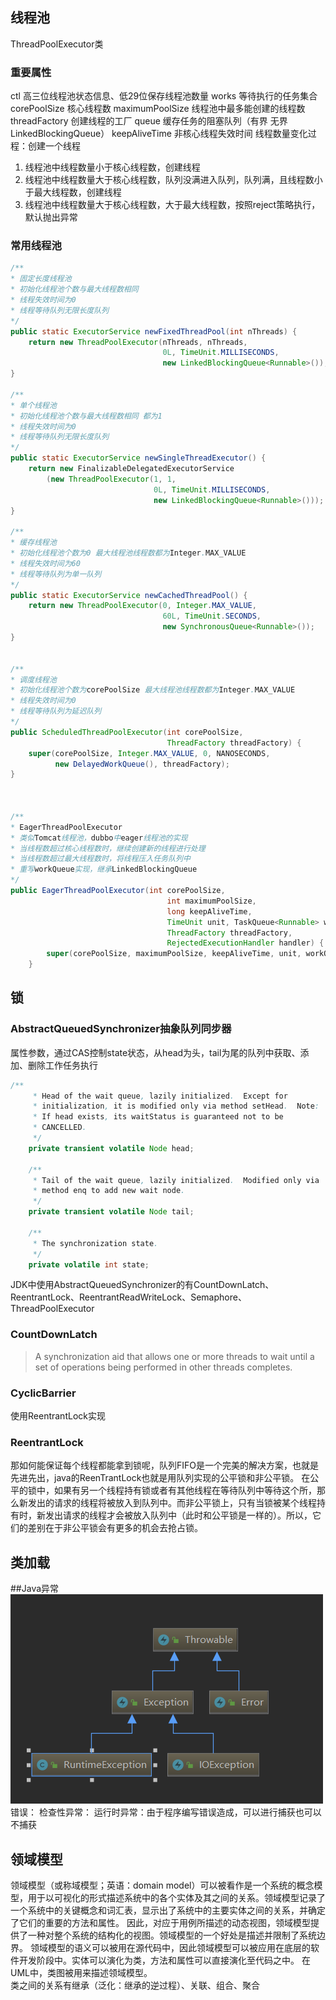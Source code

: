 ## 线程池
ThreadPoolExecutor类

### 重要属性  
ctl 高三位线程池状态信息、低29位保存线程池数量
works 等待执行的任务集合
corePoolSize 核心线程数
maximumPoolSize 线程池中最多能创建的线程数
threadFactory 创建线程的工厂
queue  缓存任务的阻塞队列（有界 无界LinkedBlockingQueue）
keepAliveTime 非核心线程失效时间
线程数量变化过程：创建一个线程
1. 线程池中线程数量小于核心线程数，创建线程
2. 线程池中线程数量大于核心线程数，队列没满进入队列，队列满，且线程数小于最大线程数，创建线程
3. 线程池中线程数量大于核心线程数，大于最大线程数，按照reject策略执行，默认抛出异常
### 常用线程池
```java
/**
* 固定长度线程池
* 初始化线程池个数与最大线程数相同
* 线程失效时间为0
* 线程等待队列无限长度队列
*/
public static ExecutorService newFixedThreadPool(int nThreads) {
    return new ThreadPoolExecutor(nThreads, nThreads,
                                  0L, TimeUnit.MILLISECONDS,
                                  new LinkedBlockingQueue<Runnable>());
}

/**
* 单个线程池
* 初始化线程池个数与最大线程数相同 都为1
* 线程失效时间为0
* 线程等待队列无限长度队列
*/
public static ExecutorService newSingleThreadExecutor() {
    return new FinalizableDelegatedExecutorService
        (new ThreadPoolExecutor(1, 1,
                                0L, TimeUnit.MILLISECONDS,
                                new LinkedBlockingQueue<Runnable>()));
}

/**
* 缓存线程池
* 初始化线程池个数为0 最大线程池线程数都为Integer.MAX_VALUE
* 线程失效时间为60
* 线程等待队列为单一队列
*/
public static ExecutorService newCachedThreadPool() {
    return new ThreadPoolExecutor(0, Integer.MAX_VALUE,
                                  60L, TimeUnit.SECONDS,
                                  new SynchronousQueue<Runnable>());
}


/**
* 调度线程池
* 初始化线程池个数为corePoolSize 最大线程池线程数都为Integer.MAX_VALUE
* 线程失效时间为0
* 线程等待队列为延迟队列
*/
public ScheduledThreadPoolExecutor(int corePoolSize,
                                   ThreadFactory threadFactory) {
    super(corePoolSize, Integer.MAX_VALUE, 0, NANOSECONDS,
          new DelayedWorkQueue(), threadFactory);
}



/**
* EagerThreadPoolExecutor
* 类似Tomcat线程池，dubbo中eager线程池的实现
* 当线程数超过核心线程数时，继续创建新的线程进行处理
* 当线程数超过最大线程数时，将线程压入任务队列中
* 重写workQueue实现，继承LinkedBlockingQueue
*/
public EagerThreadPoolExecutor(int corePoolSize,
                                   int maximumPoolSize,
                                   long keepAliveTime,
                                   TimeUnit unit, TaskQueue<Runnable> workQueue,
                                   ThreadFactory threadFactory,
                                   RejectedExecutionHandler handler) {
        super(corePoolSize, maximumPoolSize, keepAliveTime, unit, workQueue, threadFactory, handler);
    }
```


## 锁
### AbstractQueuedSynchronizer抽象队列同步器
属性参数，通过CAS控制state状态，从head为头，tail为尾的队列中获取、添加、删除工作任务执行
```java
/**
     * Head of the wait queue, lazily initialized.  Except for
     * initialization, it is modified only via method setHead.  Note:
     * If head exists, its waitStatus is guaranteed not to be
     * CANCELLED.
     */
    private transient volatile Node head;

    /**
     * Tail of the wait queue, lazily initialized.  Modified only via
     * method enq to add new wait node.
     */
    private transient volatile Node tail;

    /**
     * The synchronization state.
     */
    private volatile int state;
```
JDK中使用AbstractQueuedSynchronizer的有CountDownLatch、ReentrantLock、ReentrantReadWriteLock、Semaphore、ThreadPoolExecutor
### CountDownLatch
> A synchronization aid that allows one or more threads to wait until a set of operations being performed in other threads completes.
### CyclicBarrier
使用ReentrantLock实现


### ReentrantLock
那如何能保证每个线程都能拿到锁呢，队列FIFO是一个完美的解决方案，也就是先进先出，java的ReenTrantLock也就是用队列实现的公平锁和非公平锁。
在公平的锁中，如果有另一个线程持有锁或者有其他线程在等待队列中等待这个所，那么新发出的请求的线程将被放入到队列中。而非公平锁上，只有当锁被某个线程持有时，新发出请求的线程才会被放入队列中（此时和公平锁是一样的）。所以，它们的差别在于非公平锁会有更多的机会去抢占锁。
## 类加载




##Java异常
![exception](./img/exception.png)
错误：
检查性异常：
运行时异常：由于程序编写错误造成，可以进行捕获也可以不捕获 














## 领域模型
领域模型（或称域模型；英语：domain model）可以被看作是一个系统的概念模型，用于以可视化的形式描述系统中的各个实体及其之间的关系。领域模型记录了一个系统中的关键概念和词汇表，显示出了系统中的主要实体之间的关系，并确定了它们的重要的方法和属性。
因此，对应于用例所描述的动态视图，领域模型提供了一种对整个系统的结构化的视图。领域模型的一个好处是描述并限制了系统边界。
领域模型的语义可以被用在源代码中，因此领域模型可以被应用在底层的软件开发阶段中。实体可以演化为类，方法和属性可以直接演化至代码之中。
在UML中，类图被用来描述领域模型。  
类之间的关系有继承（泛化：继承的逆过程）、关联、组合、聚合